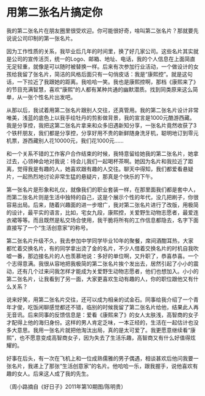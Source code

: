 # 用第二张名片搞定你

我的第二张名片在朋友圈里很受欢迎。你可能很好奇，啥叫第二张名片？那就要先说说公司印制的第一张名片。 

因为工作性质的关系，我毕业后几年的时间里，换了好几家公司。这些名片其实就是公司的宣传活页，统一的Logo、邮箱、地址、电话，我的个人信息在上面简直无足轻重，就像是可以随时被替换一样。后来有次参加行业活动，一个做设计的女孩给我留了张名片，简洁的风格后面只有一句俏皮话：我是“康熙控”。就是这句话，一下拉近了我跟她的距离。我哈哈一笑。我也是康熙控啊，那档《康熙来了》的节目充满智慧，喜欢“康熙”的人都有某种共通的幽默潜质。找到同类原来这么简单，从一张个性名片出发吧。 

从那以后，我试着用第二张名片跟别人交往，还真管用。我的第二张名片设计非常唯美，浅蓝的底色上以我手绘牡丹的剪影做背景，我的宣言是1000元酷游西藏。我是分享控，我把这第二张名片拿来和众多旧遇新知分享，一张名片竟然收获了3个铁杆朋友，我们都是分享控，分享好用不贵的新鲜随身洗牙机，聪明地订到零元机票，游西藏别人花10000元，我们花1000元…… 

和一个关系不错的工作客户合作结束的时候，我特意留给她我的第二张名片，她拿过去，心领神会地对我说：待会儿我们一起喝杯茶啊。她因为名片和我拉近了距离，觉得我是有趣的人，她喜欢跟有趣的人交往。聊天中得知，我们都爱看悬疑片，一起热烈地讨论非常生猛的悬疑片，那真是个快乐的下午。 

第一张名片是形象和礼仪，就像我们的职业套装一样，在那里面我们都是套中人，而第二张名片则是生活中独特的自己，这是个展示个性的年代，没几把刷子，你很容易出局。后来，随着兴趣面的进一步增广，我对第二张名片进行了改版，用极简的设计，最平实的语言，比如，宅女九段，康熙控，关爱野生动物志愿者，最爱连衣裙等等。而且既然是私交场合使用，我干脆将所有的工作信息都隐去，名字下面直接写了一个“生活创意家”的称号。 

第二张名片升级不久，我去参加中学同学毕业10年的聚餐，席间酒酣耳热，大家都忙着交换名片，有的同学拿出烫了金的名片，不少人借着交换名片的时机自我吹嘘一番，那边接名片的人也羡慕地说：多好的单位啊，又升职了，恭喜恭喜。一个个志得意满。我很从容地把我极简的第二张名片挨个发出去，居然引起了小小的震动，还有几个过来问我怎样才能成为关爱野生动物志愿者，他们也想加入。小小的第二张名片，让我看到了另一面，大家更喜欢生动有趣的人，你的职位跟他又有什么关系？ 

说来好笑，用第二张名片交往，还可以成为相亲的试金石。同事给我介绍了一个青年才俊，吃饭闲聊感觉都还不错，临别的时候我留了第二张名片给他，结果此人再无音讯。后来同事的反馈信息是：爱看《康熙来了》的女人太肤浅，高智商的女子才配得上他的海归身份。这样的男人肯定乏味，一本正经的，生活在一起估计也没多大意思。我用一张名片就把他淘汰出局，真的是太可爱了。我更愿意继续看“康熙”，也不愿意变成高智商女子，因为失去了生活乐趣，高智商又有什么好值得炫耀的。 

好事在后头，有一次在飞机上和一位成熟儒雅的男子偶遇，相谈甚欢后他问我要一张名片，我递上了那张“生活创意家”的名片。他哈哈一乐，跟我握手，说他喜欢有趣的女人。后来这人成了我的先生。 

（周小路摘自《好日子》2011年第10期图/陈明贵）